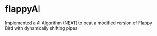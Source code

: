 # flappyAI
Implemented a AI Algorithm (NEAT) to beat a modified version of Flappy Bird with dynamically shifting pipes

